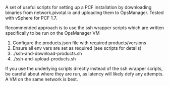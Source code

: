 A set of useful scripts for setting up a PCF installation by downloading binaries from network.pivotal.io and uploading them to OpsManager. Tested with vSphere for PCF 1.7.

Recommended approach is to use the ssh wrapper scripts which are written specifically to be run on the OpsManager VM

1) Configure the products.json file with required products/versions
2) Ensure all env vars are set as required (see scripts for details)
3) ./ssh-and-download-products.sh
4) ./ssh-and-upload-products.sh

If you use the underlying scripts directly instead of the ssh wrapper scripts, be careful about where they are run, as latency will likely defy any attempts. A VM on the same network is best.
